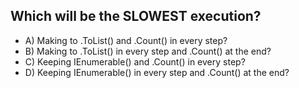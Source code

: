 ## Which will be the SLOWEST execution?

- A) Making to .ToList() and .Count() in every step?
- B) Making to .ToList() in every step and .Count() at the end?
- C) Keeping IEnumerable() and .Count() in every step?
- D) Keeping IEnumerable() in every step and .Count() at the end?